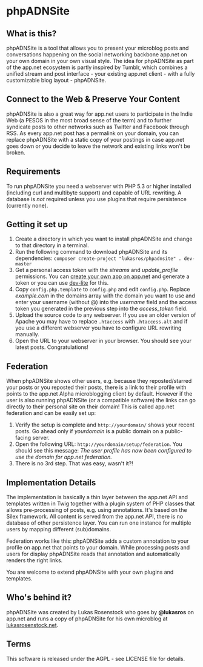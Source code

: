 # phpADNSite

## What is this?
phpADNSite is a tool that allows you to present your microblog posts and conversations happening on the social networking backbone app.net on your own domain in your own visual style. The idea for phpADNSite as part of the app.net ecosystem is partly inspired by Tumblr, which combines a unified stream and post interface - your existing app.net client - with a fully customizable blog layout - phpADNSite.

## Connect to the Web & Preserve Your Content
phpADNSite is also a great way for app.net users to participate in the Indie Web (a PESOS in the most broad sense of the term) and to further syndicate posts to other networks such as Twitter and Facebook through RSS. As every app.net post has a permalink on your domain, you can replace phpADNSite with a static copy of your postings in case app.net goes down or you decide to leave the network and existing links won't be broken.

## Requirements
To run phpADNSite you need a webserver with PHP 5.3 or higher installed (including curl and multibyte support) and capable of URL rewriting. A database is *not* required unless you use plugins that require persistence (currently none).
 
## Getting it set up
1. Create a directory in which you want to install phpADNSite and change to that directory in a terminal.
2. Run the following command to download phpADNSite and its dependencies: `composer create-project "lukasros/phpadnsite" . dev-master`
3. Get a personal access token with the *streams* and *update_profile* permissions. You can [create your own app on app.net](https://account.app.net/developer/apps/) and generate a token or you can use [dev-lite](http://dev-lite.jonathonduerig.com) for this.
4. Copy `config.php.template` to `config.php` and edit `config.php`. Replace *example.com* in the domains array with the domain you want to use and enter your username (without @) into the *username* field and the access token you generated in the previous step into the *access_token* field.
5. Upload the source code to any webserver. If you use an older version of Apache you may have to replace `.htaccess` with `.htaccess.alt` and if you use a different webserver you have to configure URL rewriting manually.
6. Open the URL to your webserver in your browser. You should see your latest posts. Congratulations!

## Federation
When phpADNSite shows other users, e.g. because they reposted/starred your posts or you reposted their posts, there is a link to their profile with points to the app.net Alpha microblogging client by default. However if the user is also running phpADNSite (or a compatible software) the links can go directly to their personal site on their domain! This is called app.net federation and can be easily set up:

1. Verify the setup is complete and `http://yourdomain/` shows your recent posts. Go ahead only if *yourdomain* is a public domain on a public-facing server.
2. Open the following URL: `http://yourdomain/setup/federation`. You should see this message: *The user profile has now been configured to use the domain <yourdomain> for app.net federation.*
3. There is no 3rd step. That was easy, wasn't it?!

## Implementation Details
The implementation is basically a thin layer between the app.net API and templates written in Twig together with a plugin system of PHP classes that allows pre-processing of posts, e.g. using annotations. It's based on the Silex framework. All content is served from the app.net API, there is no database of other persistence layer. You can run one instance for multiple users by mapping different (sub)domains.

Federation works like this: phpADNSite adds a custom annotation to your profile on app.net that points to your domain. While processing posts and users for display phpADNSite reads that annotation and automatically renders the right links.

You are welcome to extend phpADNSite with your own plugins and templates.

## Who's behind it?
phpADNSite was created by Lukas Rosenstock who goes by **@lukasros** on app.net and runs a copy of phpADNSite for his own microblog at [lukasrosenstock.net](http://lukasrosenstock.net/).

## Terms
This software is released under the AGPL - see LICENSE file for details.